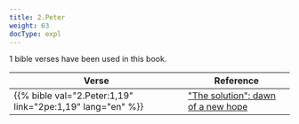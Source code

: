 ```yaml
---
title: 2.Peter
weight: 63
docType: expl
---
```


1 bible verses have been used in this book.

| Verse | Reference |
|-------|-----------|
| {{% bible val="2.Peter:1,19" link="2pe:1,19" lang="en" %}} | ["The solution": dawn of a new hope](/expl/content/letters/the-letter-to-the-church-in-thyatira#09f8) |
